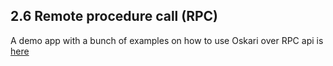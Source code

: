 ## 2.6 Remote procedure call (RPC)

A demo app with a bunch of examples on how to use Oskari over RPC api is [here](https://oskari.org/examples/rpc-api/#/)


